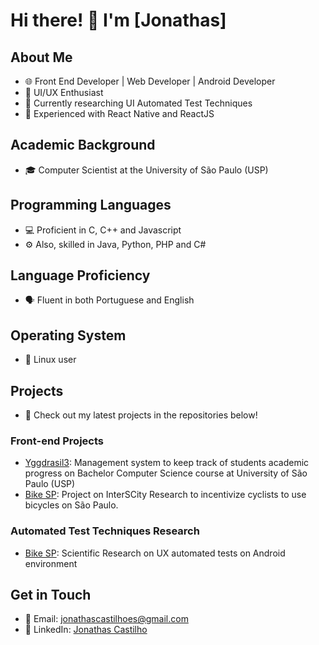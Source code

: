 # Hi there! 👋 I'm [Jonathas]

## About Me
- 🌐 Front End Developer | Web Developer | Android Developer
- 🎨 UI/UX Enthusiast
- 🧪 Currently researching UI Automated Test Techniques
- 🚀 Experienced with React Native and ReactJS

## Academic Background
- 🎓 Computer Scientist at the University of São Paulo (USP)

## Programming Languages
- 💻 Proficient in C, C++ and Javascript
- ⚙️ Also, skilled in Java, Python, PHP and C#

## Language Proficiency
- 🗣 Fluent in both Portuguese and English

## Operating System
- 🐧 Linux user

## Projects
- 🚀 Check out my latest projects in the repositories below!

### Front-end Projects
- [Yggdrasil3](https://github.com/Xnths/yggdrasil3): Management system to keep track of students academic progress on Bachelor Computer Science course at University of São Paulo (USP)
- [Bike SP](https://gitlab.com/interscity/bikesp/bikespapp): Project on InterSCity Research to incentivize cyclists to use bicycles on São Paulo.

### Automated Test Techniques Research
- [Bike SP](https://gitlab.com/interscity/bikesp/bikespapp): Scientific Research on UX automated tests on Android environment

## Get in Touch
- 📧 Email: jonathascastilhoes@gmail.com
- 💼 LinkedIn: [Jonathas Castilho](https://www.linkedin.com/in/xnths/)

